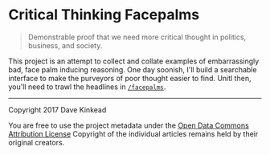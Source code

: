 # Critical Thinking Facepalms

> Demonstrable proof that we need more critical thought in politics, business, and society.

This project is an attempt to collect and collate examples of embarrassingly bad, face palm inducing reasoning.  One day soonish, I'll build a searchable interface to make the purveyors of poor thought easier to find.  Unitl then, you'll need to trawl the headlines in [`/facepalms`](/facepalms).


---

Copyright 2017 Dave Kinkead

You are free to use the project metadata under the [Open Data Commons Attribution License](https://opendatacommons.org/licenses/by/) Copyright of the individual articles remains held by their original creators. 